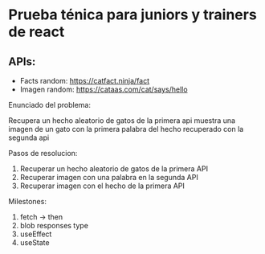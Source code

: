 # Prueba ténica para juniors y trainers de react

## APIs:
- Facts random: https://catfact.ninja/fact
- Imagen random: https://cataas.com/cat/says/hello

Enunciado del problema:

Recupera un hecho aleatorio de gatos de la primera api
muestra una imagen de un gato con la primera palabra del hecho recuperado con la segunda api

Pasos de resolucion:

1. Recuperar un hecho aleatorio de gatos de la primera API
2. Recuperar imagen con una palabra en la segunda API
3. Recuperar imagen con el hecho de la primera API

Milestones:

1. fetch -> then
2. blob responses type
3. useEffect
4. useState